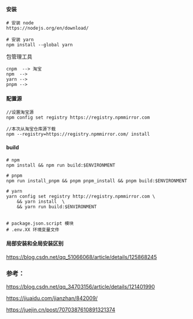 #### 安装

```
# 安装 node
https://nodejs.org/en/download/

# 安装 yarn
npm install --global yarn
```



包管理工具

```
cnpm  --> 淘宝
npm  --> 
yarn -->
pnpm -->
```



#### 配置源

```
//设置淘宝源
npm config set registry https://registry.npmmirror.com

//本次从淘宝仓库源下载
npm --registry=https://registry.npmmirror.com/ install
```

#### build

```
# npm
npm install && npm run build:$ENVIRONMENT

# pnpm
npm run install_pnpm && pnpm pnpm_install && pnpm build:$ENVIRONMENT

# yarn
yarn config set registry http://registry.npmmirror.com \
	&& yarn install  \
	&& yarn run build:$ENVIRONMENT


# package.json.script 模块
# .env.XX 环境变量文件

```



#### 局部安装和全局安装区别

https://blog.csdn.net/qq_51066068/article/details/125868245

### 参考：

https://blog.csdn.net/qq_34703156/article/details/121401990

https://jiuaidu.com/jianzhan/842009/

https://juejin.cn/post/7070387610891321374